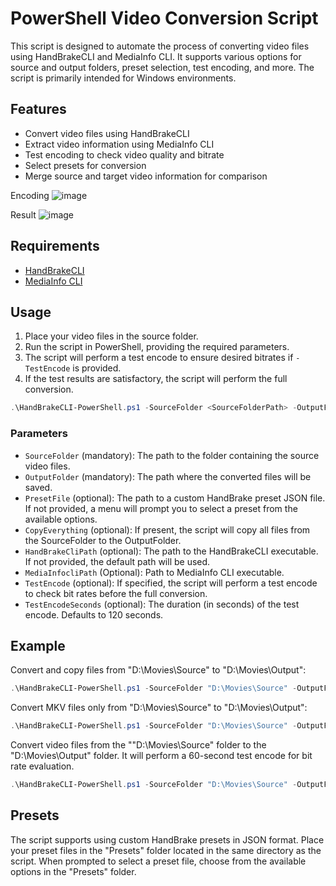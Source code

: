 # PowerShell Video Conversion Script

This script is designed to automate the process of converting video files using HandBrakeCLI and MediaInfo CLI. It supports various options for source and output folders, preset selection, test encoding, and more. The script is primarily intended for Windows environments.

## Features

- Convert video files using HandBrakeCLI
- Extract video information using MediaInfo CLI
- Test encoding to check video quality and bitrate
- Select presets for conversion
- Merge source and target video information for comparison

Encoding
![image](https://github.com/Rouzax/HandBrakeCLI-PowerShell/assets/4103090/65dcbf0f-33cf-4206-afeb-4fddd090578a)

Result
![image](https://github.com/Rouzax/HandBrakeCLI-PowerShell/assets/4103090/e650d8ca-6035-4316-90b4-4e5626e26fd0)

## Requirements

- [HandBrakeCLI](https://handbrake.fr/downloads2.php)
- [MediaInfo CLI](https://mediaarea.net/en/MediaInfo/Download)

## Usage

1. Place your video files in the source folder.
2. Run the script in PowerShell, providing the required parameters.
3. The script will perform a test encode to ensure desired bitrates if `-TestEncode` is provided.
4. If the test results are satisfactory, the script will perform the full conversion.

```powershell
.\HandBrakeCLI-PowerShell.ps1 -SourceFolder <SourceFolderPath> -OutputFolder <OutputFolderPath> [-PresetFile <PresetFilePath>] [-CopyEverything] [-HandBrakeCliPath <HandBrakeCLIPath>] [-TestEncode] [-TestEncodeSeconds <TestDuration>]
```

### Parameters

- `SourceFolder` (mandatory): The path to the folder containing the source video files.
- `OutputFolder` (mandatory): The path where the converted files will be saved.
- `PresetFile` (optional): The path to a custom HandBrake preset JSON file. If not provided, a menu will prompt you to select a preset from the available options.
- `CopyEverything` (optional): If present, the script will copy all files from the SourceFolder to the OutputFolder.
- `HandBrakeCliPath` (optional): The path to the HandBrakeCLI executable. If not provided, the default path will be used.
- `MediaInfocliPath` (Optional): Path to MediaInfo CLI executable.
- `TestEncode` (optional): If specified, the script will perform a test encode to check bit rates before the full conversion.
- `TestEncodeSeconds` (optional): The duration (in seconds) of the test encode. Defaults to 120 seconds.
  
## Example

Convert and copy files from "D:\Movies\Source" to "D:\Movies\Output":

```powershell
.\HandBrakeCLI-PowerShell.ps1 -SourceFolder "D:\Movies\Source" -OutputFolder "D:\Movies\Output"
```

Convert MKV files only from "D:\Movies\Source" to "D:\Movies\Output":

```powershell
.\HandBrakeCLI-PowerShell.ps1 -SourceFolder "D:\Movies\Source" -OutputFolder "D:\Movies\Output" -ConvertOnly
```

Convert video files from the ""D:\Movies\Source" folder to the "D:\Movies\Output" folder. It will perform a 60-second test encode for bit rate evaluation.

```powershell
.\HandBrakeCLI-PowerShell.ps1 -SourceFolder "D:\Movies\Source" -OutputFolder "D:\Movies\Output" -TestEncode -TestEncodeSeconds 60
```

## Presets

The script supports using custom HandBrake presets in JSON format. Place your preset files in the "Presets" folder located in the same directory as the script. When prompted to select a preset file, choose from the available options in the "Presets" folder.
